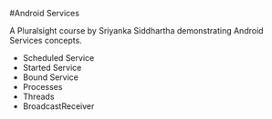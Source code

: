#Android Services

A Pluralsight course by Sriyanka Siddhartha demonstrating Android Services concepts.
- Scheduled Service
- Started Service
- Bound Service
- Processes
- Threads
- BroadcastReceiver
